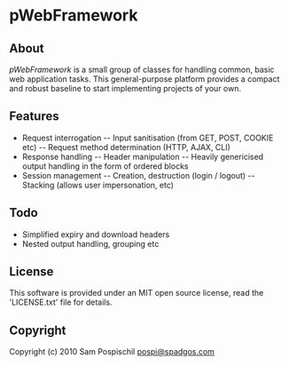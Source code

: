 pWebFramework
=============


About
-----
*pWebFramework* is a small group of classes for handling common, basic web application tasks. This general-purpose platform provides a compact and robust baseline to start implementing projects of your own.


Features
--------
- Request interrogation
-- Input sanitisation (from GET, POST, COOKIE etc)
-- Request method determination (HTTP, AJAX, CLI)
- Response handling
-- Header manipulation
-- Heavily genericised output handling in the form of ordered blocks
- Session management
-- Creation, destruction (login / logout)
-- Stacking (allows user impersonation, etc)


Todo
----
- Simplified expiry and download headers
- Nested output handling, grouping etc


License
-------
This software is provided under an MIT open source license, read the 'LICENSE.txt' file for details.


Copyright
---------
Copyright (c) 2010 Sam Pospischil <pospi@spadgos.com>
